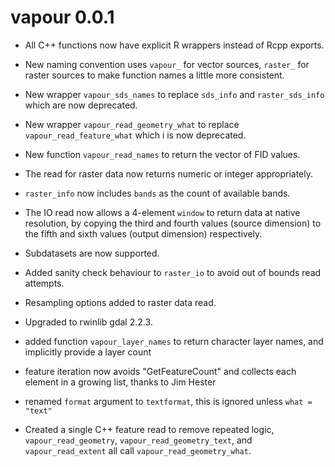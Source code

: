 # vapour 0.0.1


* All C++ functions now have explicit R wrappers instead of Rcpp exports. 

* New naming convention uses `vapour_` for vector sources, `raster_` for raster sources 
 to make function names a little more consistent. 

* New wrapper `vapour_sds_names` to replace `sds_info` and `raster_sds_info` which are now deprecated. 

* New wrapper `vapour_read_geometry_what` to replace `vapour_read_feature_what` which i  is now deprecated. 

* New function  `vapour_read_names` to return the vector of FID values. 

* The read for raster data now returns numeric or integer appropriately. 

* `raster_info` now includes `bands` as the count of available bands. 

* The IO read now allows a 4-element `window` to return data at native resolution, by
 copying the third and fourth values (source dimension) to the fifth and sixth values
 (output dimension) respectively. 
 
* Subdatasets are now supported. 

* Added sanity check behaviour to `raster_io` to avoid out of bounds read attempts. 

* Resampling options added to raster data read. 

* Upgraded to rwinlib gdal 2.2.3. 

* added function `vapour_layer_names` to return character layer names, and
 implicitly provide a layer count

* feature iteration now avoids "GetFeatureCount" and collects each element
 in a growing list, thanks to Jim Hester

* renamed `format` argument to `textformat`, this is ignored unless `what = "text"`

* Created a single C++ feature read to remove repeated logic, `vapour_read_geometry`, `vapour_read_geometry_text`, 
 and `vapour_read_extent` all call `vapour_read_geometry_what`. 
